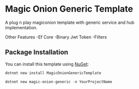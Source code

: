 # Magic Onion Generic Template

A plug n play magiconion template with generic service and hub implementation.

Other Features
-Ef Core
-Binary Jwt Token
-Filters
 
## Package Installation

You can install this template using [NuGet](https://www.nuget.org/packages/MagicOnionGenericTemplate):

```powershell
dotnet new install MagicOnionGenericTemplate
```

```powershell
dotnet new magic-onion-generic -n YourProjectName
```
 
